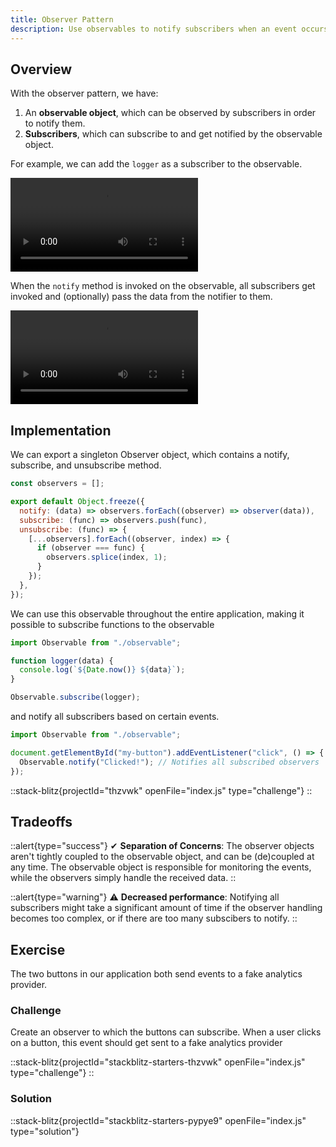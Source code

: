 ```yaml
---
title: Observer Pattern
description: Use observables to notify subscribers when an event occurs
---
```


## Overview
With the observer pattern, we have:

1. An <strong>observable object</strong>, which can be observed by subscribers in order to notify them.
2. <strong>Subscribers</strong>, which can subscribe to and get notified by the observable object.

For example, we can add the `logger` as a subscriber to the observable.

<video src="https://res.cloudinary.com/dq8xfyhu4/video/upload/q_auto/v1661499081/FM%20Workshop/design-patterns/observable-pattern/observable2_nsxqmi.mov" loop controls> </video>

When the `notify` method is invoked on the observable, all subscribers get invoked and (optionally) pass the data from the notifier to them.

<video src="https://res.cloudinary.com/dq8xfyhu4/video/upload/q_auto/v1661499025/FM%20Workshop/design-patterns/observable-pattern/observable_dtcqep.mov" loop controls> </video>


## Implementation
We can export a singleton Observer object, which contains a notify, subscribe, and unsubscribe method.

```js [observer.js] copy
const observers = [];

export default Object.freeze({
  notify: (data) => observers.forEach((observer) => observer(data)),
  subscribe: (func) => observers.push(func),
  unsubscribe: (func) => {
    [...observers].forEach((observer, index) => {
      if (observer === func) {
        observers.splice(index, 1);
      }
    });
  },
});
```

We can use this observable throughout the entire application, making it possible to subscribe functions to the observable

```js [observer.js] copy
import Observable from "./observable";

function logger(data) {
  console.log(`${Date.now()} ${data}`);
}

Observable.subscribe(logger);
```
and notify all subscribers based on certain events.


```js [observer.js] copy
import Observable from "./observable";

document.getElementById("my-button").addEventListener("click", () => {
  Observable.notify("Clicked!"); // Notifies all subscribed observers
});
```
::stack-blitz{projectId="thzvwk" openFile="index.js" type="challenge"}
::

## Tradeoffs

::alert{type="success"}
✔ <strong>Separation of Concerns</strong>: The observer objects aren't tightly coupled to the observable object, and can be (de)coupled at any time. The observable object is responsible for monitoring the events, while the observers simply handle the received data.
::

::alert{type="warning"}
⚠️ <strong>Decreased performance</strong>: Notifying all subscribers might take a significant amount of time if the observer handling becomes too complex, or if there are too many subscibers to notify.
::


## Exercise
The two buttons in our application both send events to a fake analytics provider. 

### Challenge

Create an observer to which the buttons can subscribe. When a user clicks on a button, this event should get sent to a fake analytics provider


::stack-blitz{projectId="stackblitz-starters-thzvwk" openFile="index.js" type="challenge"}
::


### Solution
::stack-blitz{projectId="stackblitz-starters-pypye9" openFile="index.js" type="solution"}